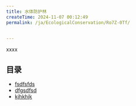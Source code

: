 ```yaml
---
title: 水体防护林
createTime: 2024-11-07 00:12:49
permalink: /ja/EcologicalConservation/Ro7Z-0Tf/


---
```


xxxx

## 目录
- [fsdfsfds](./1.fsdfsfds.md)
- [dfgsdfsd](./2.dfgsdfsd.md)
- [kjhkhjk](./3.kjhkhjk.md)
